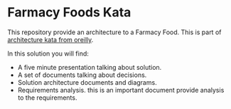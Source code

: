 # Farmacy Foods Kata
This repository provide an architecture to a Farmacy Food. This is part of 
[architecture kata from oreilly](https://learning.oreilly.com/live-training/courses/architectural-katas/0636920458463/). 

In this solution you will find:
- A five minute presentation talking about solution. 
- A set of documents talking about decisions.
- Solution architecture documents and diagrams.
- Requirements analysis. this is an important document provide analysis to the requirements.



